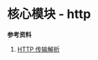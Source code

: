 # 核心模块 - http

**参考资料**

1. [HTTP 传输解析](https://nodejs.org/zh-cn/docs/guides/anatomy-of-an-http-transaction/)
